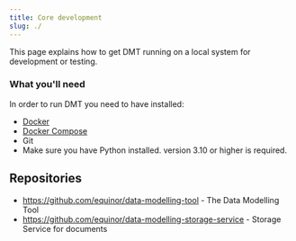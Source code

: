 ```yaml
---
title: Core development
slug: ./
---
```


This page explains how to get DMT running on a local system for development or testing.

### What you'll need

In order to run DMT you need to have installed:

- [Docker](https://www.docker.com/)
- [Docker Compose](https://docs.docker.com/compose/)
- Git
- Make sure you have Python installed. version 3.10 or higher is required.

## Repositories

* https://github.com/equinor/data-modelling-tool - The Data Modelling Tool
* https://github.com/equinor/data-modelling-storage-service - Storage Service for documents
